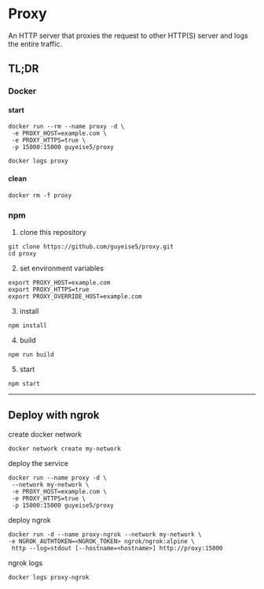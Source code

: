 # Proxy
An HTTP server that proxies the request to other HTTP(S) server and logs the entire traffic.

## TL;DR
### Docker
#### start
```docker
docker run --rm --name proxy -d \
 -e PROXY_HOST=example.com \
 -e PROXY_HTTPS=true \
 -p 15000:15000 guyeise5/proxy
 
docker logs proxy
```
#### clean 
```docker
docker rm -f proxy
```


### npm
1. clone this repository
```console
git clone https://github.com/guyeise5/proxy.git
cd proxy
```

2. set environment variables
```console
export PROXY_HOST=example.com
export PROXY_HTTPS=true
export PROXY_OVERRIDE_HOST=example.com
```

3. install
```npm
npm install
```

4. build
```npm
npm run build
```

5. start
```npm
npm start
```

---

## Deploy with ngrok
create docker network
```console
docker network create my-network
```
deploy the service
```console
docker run --name proxy -d \
 --network my-network \
 -e PROXY_HOST=example.com \
 -e PROXY_HTTPS=true \
 -p 15000:15000 guyeise5/proxy
```

deploy ngrok 
```console
docker run -d --name proxy-ngrok --network my-network \
-e NGROK_AUTHTOKEN=<NGROK_TOKEN> ngrok/ngrok:alpine \
 http --log=stdout [--hostname=<hostname>] http://proxy:15000
```

ngrok logs
```console
docker logs proxy-ngrok
```
